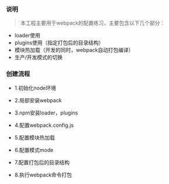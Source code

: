 ### 说明
> 本工程主要用于webpack的配置练习，主要包含以下几个部分：

- loader使用
- plugins使用（指定打包后的目录结构）
- 模块热加载（开发的同时，webpack自动打包编译）
- 生产/开发模式的切换

### 创建流程
- 1.初始化node环境

- 2.局部安装webpack

- 3.npm安装loader，plugins

- 4.配置webpack.config.js

- 5.配置模块热加载

- 6.配置模式mode

- 7.配置打包后的目录结构

- 8.执行webpack命令打包